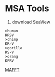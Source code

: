 # MSA Tools
1. download SeaView

```
>human
KRSV
>chimp
KR-V
>gorilla
KS-V
>orang
KPRV
```

[MAFFT](https://mafft.cbrc.jp/alignment/server/)
